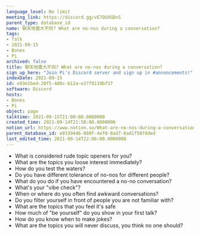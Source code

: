 ```yaml
---
language_level: No limit
meeting_link: https://discord.gg/vE7QUXGDnS
parent_type: database_id
name: 聊天地雷大不同? What are no-nos during a conversation?
tags:
- Talk
- 2021-09-15
- Bones
- Pi
archived: false
title: 聊天地雷大不同? What are no-nos during a conversation?
sign_up_here: "Join Pi's Discord server and sign up in #annoncements!"
indexDate: 2021-09-15
id: e93e1bed-20f5-4d8c-b12a-e27f8119bf37
software: Discord
hosts:
- Bones
- Pi
object: page
talktime: 2021-09-15T21:00:00.0000000
created_time: 2021-09-14T21:58:00.0000000
notion_url: https://www.notion.so/What-are-no-nos-during-a-conversation-e93e1bed20f54d8cb12ae27f8119bf37
parent_database_id: e9339446-880f-4ef0-8ad7-8ad1f507dded
last_edited_time: 2021-09-14T22:06:00.0000000
---
```



   - What is considered rude topic openers for you?
   - What are the topics you loose interest immediately?
   - How do you test the waters?
   - Do you have different tolerance of no-nos for different people?
   - What do you do if you have encountered a no-no conversation? 
   - What's your "vibe check"?
   - When or where do you often find awkward conversations?
   - Do you filter yourself in front of people you are not familiar with?
   - What are the topics that you feel it's safe
   - How much of "be yourself" do you show in your first talk?
   - How do you know when to make jokes?
   - What are the topics you will never discuss, you think no one should?









